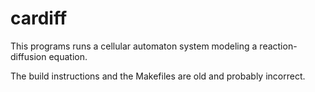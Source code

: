 cardiff
=======

This programs runs a cellular automaton system modeling a reaction-diffusion
equation.

The build instructions and the Makefiles are old and probably incorrect.
